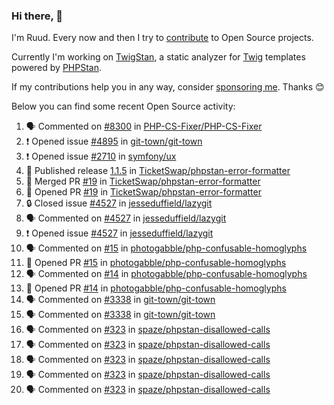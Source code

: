 ### Hi there, 👋

I'm Ruud. Every now and then I try to [contribute](https://github.com/pulls?q=+is%3Apr+author%3Aruudk+archived%3Afalse+is%3Apublic+) to Open Source projects.

Currently I'm working on [TwigStan](https://github.com/twigstan), a static analyzer for [Twig](https://twig.symfony.com/) templates powered by [PHPStan](https://phpstan.org/).

If my contributions help you in any way, consider [sponsoring me](https://github.com/sponsors/ruudk). Thanks 😊

Below you can find some recent Open Source activity:

<!--START_SECTION:activity-->
1. 🗣 Commented on [#8300](https://github.com/PHP-CS-Fixer/PHP-CS-Fixer/pull/8300#issuecomment-2866369705) in [PHP-CS-Fixer/PHP-CS-Fixer](https://github.com/PHP-CS-Fixer/PHP-CS-Fixer)
2. ❗ Opened issue [#4895](https://github.com/git-town/git-town/issues/4895) in [git-town/git-town](https://github.com/git-town/git-town)
3. ❗ Opened issue [#2710](https://github.com/symfony/ux/issues/2710) in [symfony/ux](https://github.com/symfony/ux)
4. 🚀 Published release [1.1.5](https://github.com/TicketSwap/phpstan-error-formatter/releases/tag/1.1.5) in [TicketSwap/phpstan-error-formatter](https://github.com/TicketSwap/phpstan-error-formatter)
5. 🎉 Merged PR [#19](https://github.com/TicketSwap/phpstan-error-formatter/pull/19) in [TicketSwap/phpstan-error-formatter](https://github.com/TicketSwap/phpstan-error-formatter)
6. 💪 Opened PR [#19](https://github.com/TicketSwap/phpstan-error-formatter/pull/19) in [TicketSwap/phpstan-error-formatter](https://github.com/TicketSwap/phpstan-error-formatter)
7. 🔒 Closed issue [#4527](https://github.com/jesseduffield/lazygit/issues/4527) in [jesseduffield/lazygit](https://github.com/jesseduffield/lazygit)
8. 🗣 Commented on [#4527](https://github.com/jesseduffield/lazygit/issues/4527#issuecomment-2844435900) in [jesseduffield/lazygit](https://github.com/jesseduffield/lazygit)
9. ❗ Opened issue [#4527](https://github.com/jesseduffield/lazygit/issues/4527) in [jesseduffield/lazygit](https://github.com/jesseduffield/lazygit)
10. 🗣 Commented on [#15](https://github.com/photogabble/php-confusable-homoglyphs/pull/15#issuecomment-2844412303) in [photogabble/php-confusable-homoglyphs](https://github.com/photogabble/php-confusable-homoglyphs)
11. 💪 Opened PR [#15](https://github.com/photogabble/php-confusable-homoglyphs/pull/15) in [photogabble/php-confusable-homoglyphs](https://github.com/photogabble/php-confusable-homoglyphs)
12. 🗣 Commented on [#14](https://github.com/photogabble/php-confusable-homoglyphs/pull/14#issuecomment-2844394593) in [photogabble/php-confusable-homoglyphs](https://github.com/photogabble/php-confusable-homoglyphs)
13. 💪 Opened PR [#14](https://github.com/photogabble/php-confusable-homoglyphs/pull/14) in [photogabble/php-confusable-homoglyphs](https://github.com/photogabble/php-confusable-homoglyphs)
14. 🗣 Commented on [#3338](https://github.com/git-town/git-town/issues/3338#issuecomment-2816688805) in [git-town/git-town](https://github.com/git-town/git-town)
15. 🗣 Commented on [#3338](https://github.com/git-town/git-town/issues/3338#issuecomment-2816551671) in [git-town/git-town](https://github.com/git-town/git-town)
16. 🗣 Commented on [#323](https://github.com/spaze/phpstan-disallowed-calls/issues/323#issuecomment-2815463746) in [spaze/phpstan-disallowed-calls](https://github.com/spaze/phpstan-disallowed-calls)
17. 🗣 Commented on [#323](https://github.com/spaze/phpstan-disallowed-calls/issues/323#issuecomment-2814732304) in [spaze/phpstan-disallowed-calls](https://github.com/spaze/phpstan-disallowed-calls)
18. 🗣 Commented on [#323](https://github.com/spaze/phpstan-disallowed-calls/issues/323#issuecomment-2814724475) in [spaze/phpstan-disallowed-calls](https://github.com/spaze/phpstan-disallowed-calls)
19. 🗣 Commented on [#323](https://github.com/spaze/phpstan-disallowed-calls/issues/323#issuecomment-2814692032) in [spaze/phpstan-disallowed-calls](https://github.com/spaze/phpstan-disallowed-calls)
20. 🗣 Commented on [#323](https://github.com/spaze/phpstan-disallowed-calls/issues/323#issuecomment-2814654924) in [spaze/phpstan-disallowed-calls](https://github.com/spaze/phpstan-disallowed-calls)
<!--END_SECTION:activity-->
